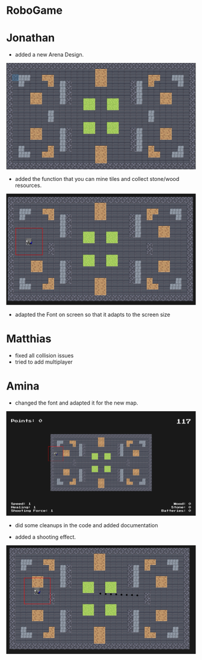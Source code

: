 # RoboGame

# Jonathan

- added a new Arena Design.

![](images/New_Arena.png)

- added the function that you can mine tiles and collect stone/wood resources.

![](images/mining_Jonathan.png)

- adapted the Font on screen so that it adapts to the screen size


# Matthias

- fixed all collision issues
- tried to add multiplayer


# Amina

- changed the font and adapted it for the new map.

![](images/new_font.png)

- did some cleanups in the code and added documentation

- added a shooting effect.

![](images/shooting_Amina.png)

